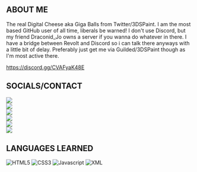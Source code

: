 ## ABOUT ME

The real Digital Cheese aka Giga Balls from Twitter/3DSPaint. I am the most based GitHub user of all time, liberals be warned! I don't use Discord, but my friend Draconid_Jo owns a server if you wanna do whatever in there. I have a bridge between Revolt and Discord so i can talk there anyways with a little bit of delay. Preferably just get me via Guilded/3DSPaint though as I'm most active there.

https://discord.gg/CVAFyaK48E

## SOCIALS/CONTACT

<a href="https://3dspaint.com/member?id=150961"><img src="https://github.com/DigitalCheese/DigitalCheese/assets/97138334/517848cf-1546-493a-bd01-a1e45447698c"></a><br>
<a href="https://odysee.com/$/invite/@DigitalCheese:1"><img src="https://github.com/DigitalCheese/DigitalCheese/assets/97138334/3f4221c8-aa24-4b68-8ca7-a5873ca56116"></a><br>
<a href="https://steamcommunity.com/id/CoolGamrDC"><img src="https://github.com/DigitalCheese/DigitalCheese/assets/97138334/484cbd0c-1d0b-4d65-8e48-c7f42f643632"></a><br>
<a href="https://deviantart.com/DigitalCheeseYT"><img src="https://github.com/DigitalCheese/DigitalCheese/assets/97138334/6fa15c7d-44bc-41a9-befd-0eef98e72e53"></a><br>
<a href="https://rvlt.gg/bz7jFJFA"><img src="https://github.com/DigitalCheese/DigitalCheese/assets/97138334/64cad682-9000-44d4-b36f-0c4e816ea554"></a><br>
<a href="https://rumble.com/c/c-2569280"><img src="https://github.com/DigitalCheese/DigitalCheese/assets/97138334/0e95ecff-7ebc-4b03-871d-1f168add4827"></a><br>

## LANGUAGES LEARNED

![HTML5](https://user-images.githubusercontent.com/97138334/208735972-e58c2d7a-942f-4eac-aa53-66d248789c5f.png)
![CSS3](https://user-images.githubusercontent.com/97138334/208736007-c0e7d82b-d6ed-4094-beb4-5d351af0a346.png)
![Javascript](https://github.com/DigitalCheese/DigitalCheese/assets/97138334/9c9cda02-c736-4a85-819b-a1df6b56463e)
![XML](https://github.com/DigitalCheese/DigitalCheese/assets/97138334/736e6e3d-e281-4017-9425-415d986533f6)
